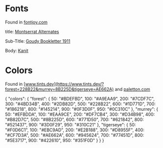# Fonts

Found in [fontjoy.com](https://fontjoy.com/)

title: 
  [Montserrat Alternates](https://fonts.google.com/specimen/Montserrat+Alternates)

Sub-Title: 
  [Goudy Bookletter 1911](https://fonts.google.com/specimen/Goudy+Bookletter+1911)

Body:
  [Kanit](https://fonts.google.com/specimen/Kanit) 

# Colors

Found in [www.tints.dev](https://www.tints.dev/?forest=228B22&murrey=8B225D&tigerseye=AE662A) and [paletton.com](https://paletton.com/#uid=32P0u0koblOf2uIkfpFs-hv-yc6)

{
  "colors": {
    "forest": {
      50: "#BDEFBD",
      100: "#A9EAA9",
      200: "#7CDF7C",
      300: "#4BD34B",
      400: "#2DB82D",
      500: "#228B22",
      600: "#1D771D",
      700: "#186218",
      800: "#145214",
      900: "#0F3D0F",
      950: "#0C310C"
    },
    "murrey": {
      50: "#EFBDDA",
      100: "#EAA9CE",
      200: "#DF7CB4",
      300: "#D34B98",
      400: "#B82D7C",
      500: "#8B225D",
      600: "#771D50",
      700: "#621842",
      800: "#521437",
      900: "#3D0F29",
      950: "#310C21"
    },
    "tigerseye": {
      50: "#F0D6C1",
      100: "#EBC9AD",
      200: "#E2B188",
      300: "#D8955F",
      400: "#CF7D3A",
      500: "#AE662A",
      600: "#945624",
      700: "#77451D",
      800: "#5E3717",
      900: "#422610",
      950: "#351F0D"
    }
  }
}